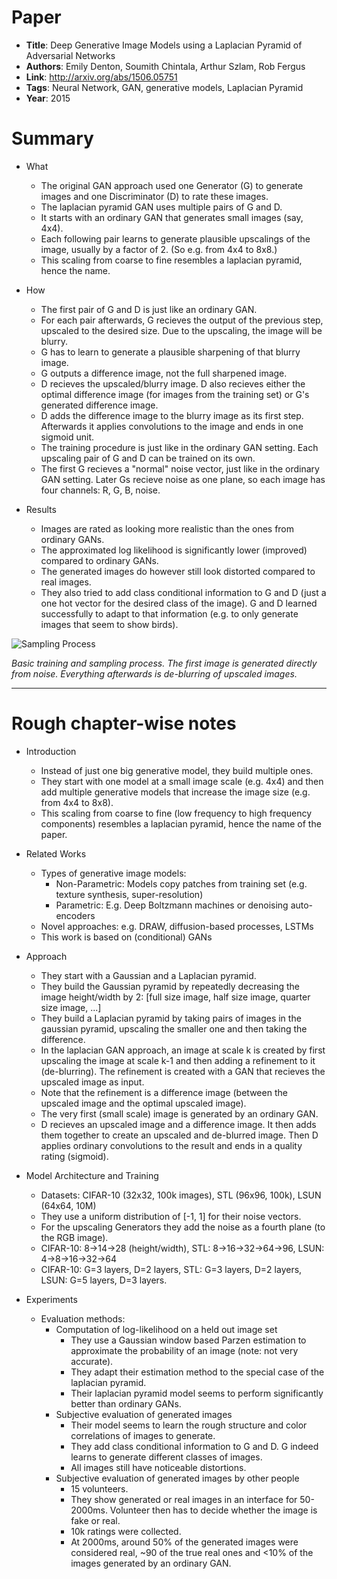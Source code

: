 # Paper

* **Title**: Deep Generative Image Models using a Laplacian Pyramid of Adversarial Networks
* **Authors**: Emily Denton, Soumith Chintala, Arthur Szlam, Rob Fergus
* **Link**: http://arxiv.org/abs/1506.05751
* **Tags**: Neural Network, GAN, generative models, Laplacian Pyramid
* **Year**: 2015

# Summary

* What
  * The original GAN approach used one Generator (G) to generate images and one Discriminator (D) to rate these images.
  * The laplacian pyramid GAN uses multiple pairs of G and D.
  * It starts with an ordinary GAN that generates small images (say, 4x4).
  * Each following pair learns to generate plausible upscalings of the image, usually by a factor of 2. (So e.g. from 4x4 to 8x8.)
  * This scaling from coarse to fine resembles a laplacian pyramid, hence the name.

* How
  * The first pair of G and D is just like an ordinary GAN.
  * For each pair afterwards, G recieves the output of the previous step, upscaled to the desired size. Due to the upscaling, the image will be blurry.
  * G has to learn to generate a plausible sharpening of that blurry image.
  * G outputs a difference image, not the full sharpened image.
  * D recieves the upscaled/blurry image. D also recieves either the optimal difference image (for images from the training set) or G's generated difference image.
  * D adds the difference image to the blurry image as its first step. Afterwards it applies convolutions to the image and ends in one sigmoid unit.
  * The training procedure is just like in the ordinary GAN setting. Each upscaling pair of G and D can be trained on its own.
  * The first G recieves a "normal" noise vector, just like in the ordinary GAN setting. Later Gs recieve noise as one plane, so each image has four channels: R, G, B, noise.

* Results
  * Images are rated as looking more realistic than the ones from ordinary GANs.
  * The approximated log likelihood is significantly lower (improved) compared to ordinary GANs.
  * The generated images do however still look distorted compared to real images.
  * They also tried to add class conditional information to G and D (just a one hot vector for the desired class of the image). G and D learned successfully to adapt to that information (e.g. to only generate images that seem to show birds).



![Sampling Process](images/Deep_Generative_Image_Models_using_a_Laplacian_Pyramid_of_Adversarial_Networks__pyramid.png.png?raw=true "Sampling process")

*Basic training and sampling process. The first image is generated directly from noise. Everything afterwards is de-blurring of upscaled images.*


-------------------------

# Rough chapter-wise notes

* Introduction
  * Instead of just one big generative model, they build multiple ones.
  * They start with one model at a small image scale (e.g. 4x4) and then add multiple generative models that increase the image size (e.g. from 4x4 to 8x8).
  * This scaling from coarse to fine (low frequency to high frequency components) resembles a laplacian pyramid, hence the name of the paper.

* Related Works
  * Types of generative image models:
    * Non-Parametric: Models copy patches from training set (e.g. texture synthesis, super-resolution)
    * Parametric: E.g. Deep Boltzmann machines or denoising auto-encoders
  * Novel approaches: e.g. DRAW, diffusion-based processes, LSTMs
  * This work is based on (conditional) GANs

* Approach
  * They start with a Gaussian and a Laplacian pyramid.
  * They build the Gaussian pyramid by repeatedly decreasing the image height/width by 2: [full size image, half size image, quarter size image, ...]
  * They build a Laplacian pyramid by taking pairs of images in the gaussian pyramid, upscaling the smaller one and then taking the difference.
  * In the laplacian GAN approach, an image at scale k is created by first upscaling the image at scale k-1 and then adding a refinement to it (de-blurring). The refinement is created with a GAN that recieves the upscaled image as input.
  * Note that the refinement is a difference image (between the upscaled image and the optimal upscaled image).
  * The very first (small scale) image is generated by an ordinary GAN.
  * D recieves an upscaled image and a difference image. It then adds them together to create an upscaled and de-blurred image. Then D applies ordinary convolutions to the result and ends in a quality rating (sigmoid).

* Model Architecture and Training
  * Datasets: CIFAR-10 (32x32, 100k images), STL (96x96, 100k), LSUN (64x64, 10M)
  * They use a uniform distribution of [-1, 1] for their noise vectors.
  * For the upscaling Generators they add the noise as a fourth plane (to the RGB image).
  * CIFAR-10: 8->14->28 (height/width), STL: 8->16->32->64->96, LSUN: 4->8->16->32->64
  * CIFAR-10: G=3 layers, D=2 layers, STL: G=3 layers, D=2 layers, LSUN: G=5 layers, D=3 layers.

* Experiments
  * Evaluation methods:
    * Computation of log-likelihood on a held out image set
      * They use a Gaussian window based Parzen estimation to approximate the probability of an image (note: not very accurate).
      * They adapt their estimation method to the special case of the laplacian pyramid.
      * Their laplacian pyramid model seems to perform significantly better than ordinary GANs.
    * Subjective evaluation of generated images
      * Their model seems to learn the rough structure and color correlations of images to generate.
      * They add class conditional information to G and D. G indeed learns to generate different classes of images.
      * All images still have noticeable distortions.
    * Subjective evaluation of generated images by other people
      * 15 volunteers.
      * They show generated or real images in an interface for 50-2000ms. Volunteer then has to decide whether the image is fake or real.
      * 10k ratings were collected.
      * At 2000ms, around 50% of the generated images were considered real, ~90 of the true real ones and <10% of the images generated by an ordinary GAN. 
